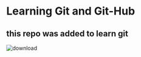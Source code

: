 # Learning Git and Git-Hub

## this repo was added to learn git


![download](https://user-images.githubusercontent.com/108417270/183940285-08c910cf-30ee-416c-b0f9-b1a290a219e9.png)
